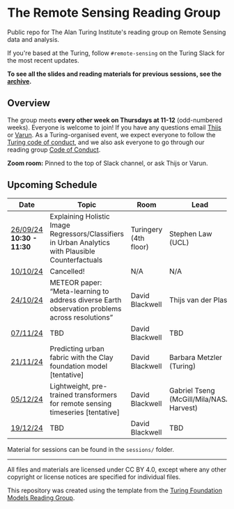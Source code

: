 # The Remote Sensing Reading Group

Public repo for The Alan Turing Institute's reading group on Remote Sensing data and analysis.

If you're based at the Turing, follow `#remote-sensing` on the Turing Slack for the most recent updates.

**To see all the slides and reading materials for previous sessions, see the [archive](PREVIOUS.md).**


## Overview

The group meets <b>every other week on Thursdays at 11-12</b> (odd-numbered weeks). Everyone is welcome to join! If you have any questions email [Thijs](mailto:t.vanderplas@turing.ac.uk) or [Varun](mailto:vchhabra@turing.ac.uk). As a Turing-organised event, we expect everyone to follow the [Turing code of conduct](https://www.turing.ac.uk/events/policies-and-guidelines), and we also ask everyone to go through our reading group [Code of Conduct](CodeOfConduct.md).

**Zoom room:** Pinned to the top of Slack channel, or ask Thijs or Varun.

## Upcoming Schedule

|Date | Topic | Room | Lead |
| --- | ----- | ---- | ---- |
| [26/09/24](#260924) **10:30 - 11:30**| Explaining Holistic Image Regressors/Classifiers in Urban Analytics with Plausible Counterfactuals | Turingery (4th floor) | Stephen Law (UCL) |
| [10/10/24](#101024) | Cancelled! | N/A | N/A |
| [24/10/24](#101024) | METEOR paper: “Meta-learning to address diverse Earth observation problems across resolutions” | David Blackwell | Thijs van der Plas |
| [07/11/24](#071124) | TBD | David Blackwell | TBD |
| [21/11/24](#211124) | Predicting urban fabric with the Clay foundation model [tentative] | David Blackwell | Barbara Metzler (Turing) |
| [05/12/24](#05124) | Lightweight, pre-trained transformers for remote sensing timeseries [tentative] | David Blackwell | Gabriel Tseng (McGill/Mila/NASA Harvest) |
| [19/12/24](#19124) | TBD | David Blackwell | TBD |


Material for sessions can be found in the `sessions/` folder.

---
All files and materials are licensed under CC BY 4.0, except where any other copyright or license notices are specified for individual files.

This repository was created using the template from the [Turing Foundation Models Reading Group](https://github.com/alan-turing-institute/foundation-models-reading-group). 
